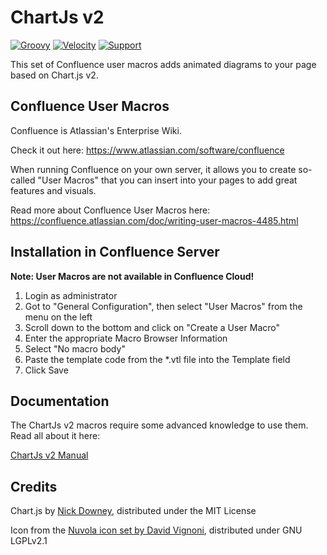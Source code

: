 <h1><img src="https://github.com/glewe/confluence-user-macros/raw/master/src/chartjsv2/kchart.png?raw=true" align="left" alt=""/>ChartJs v2</h1>

[![Groovy](https://img.shields.io/badge/Language-Groovy-informational.svg)](https://groovy-lang.org/)
[![Velocity](https://img.shields.io/badge/Language-Velocity-informational.svg)](https://velocity.apache.org/)
[![Support](https://img.shields.io/badge/Supported-yes-009900.svg)](https://github.com/glewe/confluence-user-macros/issues)

This set of Confluence user macros adds animated diagrams to your page based on Chart.js v2.

## Confluence User Macros
Confluence is Atlassian's Enterprise Wiki.

Check it out here: https://www.atlassian.com/software/confluence

When running Confluence on your own server, it allows you to create so-called "User Macros" that you can insert into your pages to add great features and visuals.

Read more about Confluence User Macros here:
https://confluence.atlassian.com/doc/writing-user-macros-4485.html

## Installation in Confluence Server
__Note: User Macros are not available in Confluence Cloud!__

1. Login as administrator
1. Got to "General Configuration", then select "User Macros" from the menu on the left
1. Scroll down to the bottom and click on "Create a User Macro"
1. Enter the appropriate Macro Browser Information
1. Select "No macro body"
1. Paste the template code from the *.vtl file into the Template field
1. Click Save

## Documentation
The ChartJs v2 macros require some advanced knowledge to use them. Read all about it here:

[ChartJs v2 Manual](https://support.lewe.com/docs/confluence-user-macros/chartjs-v2/)

## Credits
Chart.js by [Nick Downey](http://www.chartjs.org/), distributed under the MIT License

Icon from the [Nuvola icon set by David Vignoni](http://www.icon-king.com/projects/nuvola/), distributed under GNU LGPLv2.1
